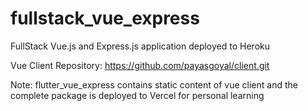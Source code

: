 # fullstack_vue_express 

FullStack Vue.js and Express.js application deployed to Heroku

Vue Client Repository: https://github.com/payasgoyal/client.git

Note: flutter_vue_express contains static content of vue client and the complete package is deployed to Vercel for personal learning
